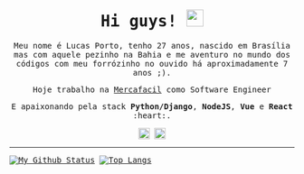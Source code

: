 <samp>
<h1 align="center">Hi guys! <img src="https://media.giphy.com/media/hvRJCLFzcasrR4ia7z/giphy.gif" width="30px"></h1>

<p align="center">
  Meu nome é Lucas Porto, tenho 27 anos, nascido em Brasília mas com aquele pezinho na Bahia e me aventuro no mundo dos códigos com meu forrózinho no ouvido há aproximadamente 7 anos ;).
</p>
<p align="center">
  Hoje trabalho na <a href="https://mercafacil.com/" target="_blank">Mercafacil</a> como Software Engineer
</p>
<p align="center">
E apaixonando pela stack <strong>Python/Django</strong>, <strong>NodeJS</strong>, <strong>Vue</strong> e <strong>React</strong> :heart:.
</p>

<p align="center">
  <a href="https://www.linkedin.com/in/lucas-porto-031148125" target="_blank"><img align="center" src="https://cdn.jsdelivr.net/npm/simple-icons@3.0.1/icons/linkedin.svg" alt="lucasporto" height="20" width="20" /></a>
  <a href="https://www.instagram.com/lucasporto___/" target="_blank"><img align="center" src="https://cdn.jsdelivr.net/npm/simple-icons@3.0.1/icons/instagram.svg" alt="lucasporto.hd" height="20" width="20" /></a>
</p>

***

[![My Github Status](https://github-readme-stats.vercel.app/api?username=lucasportolima&count_private=true&show_icons=true&theme=dracula&line_height=27)](https://github.com/lucasportolima)
[![Top Langs](https://github-readme-stats.vercel.app/api/top-langs/?username=lucasportolima&layout=compact&theme=dracula&langs_count=6)](https://github.com/lucasportolima/github-readme-stats) 
</samp>
